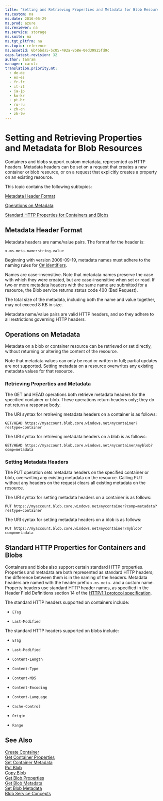 ```yaml
---
title: "Setting and Retrieving Properties and Metadata for Blob Resources"
ms.custom: na
ms.date: 2016-06-29
ms.prod: azure
ms.reviewer: na
ms.service: storage
ms.suite: na
ms.tgt_pltfrm: na
ms.topic: reference
ms.assetid: 6b4bbda5-bc05-492a-8b8e-0ed39925fd9c
caps.latest.revision: 32
author: tamram
manager: carolz
translation.priority.mt: 
  - de-de
  - es-es
  - fr-fr
  - it-it
  - ja-jp
  - ko-kr
  - pt-br
  - ru-ru
  - zh-cn
  - zh-tw
---
```

# Setting and Retrieving Properties and Metadata for Blob Resources
Containers and blobs support custom metadata, represented as HTTP headers. Metadata headers can be set on a request that creates a new container or blob resource, or on a request that explicitly creates a property on an existing resource.  
  
 This topic contains the following subtopics:  
  
 [Metadata Header Format](#Subheading1)  
  
 [Operations on Metadata](#Subheading2)  
  
 [Standard HTTP Properties for Containers and Blobs](#Subheading3)  
  
##  <a name="Subheading1"></a> Metadata Header Format  
 Metadata headers are name/value pairs. The format for the header is:  
  
```  
x-ms-meta-name:string-value  
```  
  
 Beginning with version 2009-09-19, metadata names must adhere to the naming rules for [C# identifiers](http://msdn.microsoft.com/library/aa664670\(VS.71\).aspx).  
  
 Names are case-insensitive. Note that metadata names preserve the case with which they were created, but are case-insensitive when set or read. If two or more metadata headers with the same name are submitted for a resource, the Blob service returns status code 400 (Bad Request).  
  
 The total size of the metadata, including both the name and value together, may not exceed 8 KB in size.  
  
 Metadata name/value pairs are valid HTTP headers, and so they adhere to all restrictions governing HTTP headers.  
  
##  <a name="Subheading2"></a> Operations on Metadata  
 Metadata on a blob or container resource can be retrieved or set directly, without returning or altering the content of the resource.  
  
 Note that metadata values can only be read or written in full; partial updates are not supported. Setting metadata on a resource overwrites any existing metadata values for that resource.  
  
### Retrieving Properties and Metadata  
 The GET and HEAD operations both retrieve metadata headers for the specified container or blob. These operations return headers only; they do not return a response body.  
  
 The URI syntax for retrieving metadata headers on a container is as follows:  
  
```  
GET/HEAD https://myaccount.blob.core.windows.net/mycontainer?restype=container  
```  
  
 The URI syntax for retrieving metadata headers on a blob is as follows:  
  
```  
GET/HEAD https://myaccount.blob.core.windows.net/mycontainer/myblob?comp=metadata  
```  
  
### Setting Metadata Headers  
 The PUT operation sets metadata headers on the specified container or blob, overwriting any existing metadata on the resource. Calling PUT without any headers on the request clears all existing metadata on the resource.  
  
 The URI syntax for setting metadata headers on a container is as follows:  
  
```  
PUT https://myaccount.blob.core.windows.net/mycontainer?comp=metadata?restype=container  
```  
  
 The URI syntax for setting metadata headers on a blob is as follows:  
  
```  
PUT https://myaccount.blob.core.windows.net/mycontainer/myblob?comp=metadata  
```  
  
##  <a name="Subheading3"></a> Standard HTTP Properties for Containers and Blobs  
 Containers and blobs also support certain standard HTTP properties. Properties and metadata are both represented as standard HTTP headers; the difference between them is in the naming of the headers. Metadata headers are named with the header prefix `x-ms-meta-` and a custom name. Property headers use standard HTTP header names, as specified in the Header Field Definitions section 14 of the [HTTP/1.1 protocol specification](http://go.microsoft.com/fwlink/?LinkId=1762).  
  
 The standard HTTP headers supported on containers include:  
  
-   `ETag`  
  
-   `Last-Modified`  
  
 The standard HTTP headers supported on blobs include:  
  
-   `ETag`  
  
-   `Last-Modified`  
  
-   `Content-Length`  
  
-   `Content-Type`  
  
-   `Content-MD5`  
  
-   `Content-Encoding`  
  
-   `Content-Language`  
  
-   `Cache-Control`  
  
-   `Origin`  
  
-   `Range`  
  
## See Also  
 [Create Container](../StorageServicesREST/Create-Container.md)   
 [Get Container Properties](../StorageServicesREST/Get-Container-Properties.md)   
 [Set Container Metadata](../StorageServicesREST/Set-Container-Metadata.md)   
 [Put Blob](../StorageServicesREST/Put-Blob.md)   
 [Copy Blob](../StorageServicesREST/Copy-Blob.md)   
 [Get Blob Properties](../StorageServicesREST/Get-Blob-Properties.md)   
 [Get Blob Metadata](../StorageServicesREST/Get-Blob-Metadata.md)   
 [Set Blob Metadata](../StorageServicesREST/Set-Blob-Metadata.md)   
 [Blob Service Concepts](../StorageServicesREST/Blob-Service-Concepts.md)